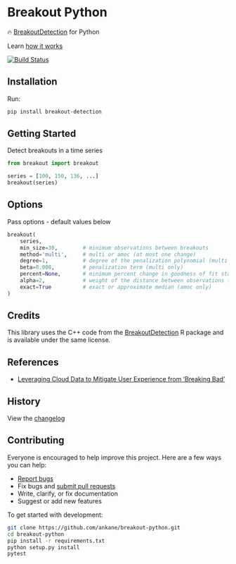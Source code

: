 # Breakout Python

:fire: [BreakoutDetection](https://github.com/twitter/BreakoutDetection) for Python

Learn [how it works](https://blog.twitter.com/engineering/en_us/a/2014/breakout-detection-in-the-wild)

[![Build Status](https://github.com/ankane/breakout-python/actions/workflows/build.yml/badge.svg)](https://github.com/ankane/breakout-python/actions)

## Installation

Run:

```sh
pip install breakout-detection
```

## Getting Started

Detect breakouts in a time series

```python
from breakout import breakout

series = [100, 150, 136, ...]
breakout(series)
```

## Options

Pass options - default values below

```python
breakout(
    series,
    min_size=30,        # minimum observations between breakouts
    method='multi',     # multi or amoc (at most one change)
    degree=1,           # degree of the penalization polynomial (multi only)
    beta=0.008,         # penalization term (multi only)
    percent=None,       # minimum percent change in goodness of fit statistic (multi only)
    alpha=2,            # weight of the distance between observations (amoc only)
    exact=True          # exact or approximate median (amoc only)
)
```

## Credits

This library uses the C++ code from the [BreakoutDetection](https://github.com/twitter/BreakoutDetection) R package and is available under the same license.

## References

- [Leveraging Cloud Data to Mitigate User Experience from ‘Breaking Bad’](https://arxiv.org/abs/1411.7955)

## History

View the [changelog](https://github.com/ankane/breakout-python/blob/master/CHANGELOG.md)

## Contributing

Everyone is encouraged to help improve this project. Here are a few ways you can help:

- [Report bugs](https://github.com/ankane/breakout-python/issues)
- Fix bugs and [submit pull requests](https://github.com/ankane/breakout-python/pulls)
- Write, clarify, or fix documentation
- Suggest or add new features

To get started with development:

```sh
git clone https://github.com/ankane/breakout-python.git
cd breakout-python
pip install -r requirements.txt
python setup.py install
pytest
```
